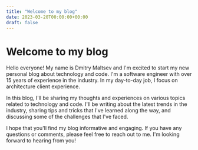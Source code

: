 ```yaml
---
title: "Welcome to my blog"
date: 2023-03-20T00:00:00+00:00
draft: false
---
```


# Welcome to my blog

Hello everyone! My name is Dmitry Maltsev and I'm excited to start my new personal blog about technology and code. I'm a software engineer with over 15 years of experience in the industry. In my day-to-day job, I focus on architecture client experience.

In this blog, I'll be sharing my thoughts and experiences on various topics related to technology and code. I'll be writing about the latest trends in the industry, sharing tips and tricks that I've learned along the way, and discussing some of the challenges that I've faced.

I hope that you'll find my blog informative and engaging. If you have any questions or comments, please feel free to reach out to me. I'm looking forward to hearing from you!
